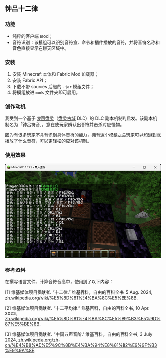 ## 钟吕十二律

### 功能

- 纯粹的客户端 mod；
- 音符识别：该模组可以识别音符盒、命令和插件播放的音符，并将音符名称和音色直接显示在聊天区域中。

### 安装

1. 安装 Minecraft 本体和 Fabric Mod 加载器；
2. 安装 Fabric API；
3. 下载不带 sources 后缀的 `.jar` 模组文件；
4. 将模组放进 `mods` 文件夹即可启用。

### 创作动机

我受到一个基于 [梦回盘灵](https://gitee.com/yulong-jiuqiu/panling)（[盘灵古域](https://pan-gu-continent.blogspot.com/) DLC）的 DLC 副本机制的启发。该副本机制名为「钟吕符音」，意在使玩家辨认出音符并击杀对应怪物。

因为有很多玩家不具有识别具体音符的能力，拥有这个模组之后玩家可以知道到底播放了什么音符，可以更轻松的应对该机制。

### 使用效果

![](./sample_zh.png)

### 参考资料

在撰写语言文件、计算音符音高中，使用到了以下内容：

[1] 维基媒体项目贡献者. “十二律.” 维基百科，自由的百科全书, 5 Aug. 2024, [zh.wikipedia.org/wiki/%E5%8D%81%E4%BA%8C%E5%BE%8B](https://zh.wikipedia.org/wiki/%E5%8D%81%E4%BA%8C%E5%BE%8B).

[2] 维基媒体项目贡献者. “十二平均律.” 维基百科，自由的百科全书, 10 Apr. 2023, [zh.wikipedia.org/wiki/%E5%8D%81%E4%BA%8C%E5%B9%B3%E5%9D%87%E5%BE%8B](https://zh.wikipedia.org/wiki/%E5%8D%81%E4%BA%8C%E5%B9%B3%E5%9D%87%E5%BE%8B).

[3] 维基媒体项目贡献者. “中国五声音阶.” 维基百科，自由的百科全书, 3 July 2024, [zh.wikipedia.org/zh-cn/%E4%B8%AD%E5%9C%8B%E4%BA%94%E8%81%B2%E9%9F%B3%E9%9A%8E](https://zh.wikipedia.org/zh-cn/%E4%B8%AD%E5%9C%8B%E4%BA%94%E8%81%B2%E9%9F%B3%E9%9A%8E).
